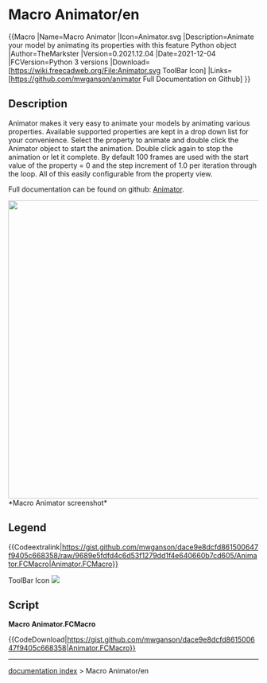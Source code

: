 # Macro Animator/en
{{Macro
|Name=Macro Animator
|Icon=Animator.svg
|Description=Animate your model by animating its properties with this feature Python object
|Author=TheMarkster
|Version=0.2021.12.04
|Date=2021-12-04
|FCVersion=Python 3 versions
|Download=[https://wiki.freecadweb.org/File:Animator.svg ToolBar Icon]
|Links=[https://github.com/mwganson/animator Full Documentation on Github]
}}

## Description

Animator makes it very easy to animate your models by animating various properties. Available supported properties are kept in a drop down list for your convenience. Select the property to animate and double click the Animator object to start the animation. Double click again to stop the animation or let it complete. By default 100 frames are used with the start value of the property = 0 and the step increment of 1.0 per iteration through the loop. All of this easily configurable from the property view.

Full documentation can be found on github: [Animator](https://github.com/mwganson/animator).

<img alt="" src=images/Animator_scr1.png  style="width:600px;"> 
*Macro Animator screenshot‎*

## Legend


{{Codeextralink|https://gist.github.com/mwganson/dace9e8dcfd861500647f9405c668358/raw/9689e5fdfd4c6d53f1279dd1f4e640660b7cd605/Animator.FCMacro|Animator.FCMacro}}

ToolBar Icon ![](images/Animator.svg )

## Script

**Macro Animator.FCMacro**


{{CodeDownload|https://gist.github.com/mwganson/dace9e8dcfd861500647f9405c668358|Animator.FCMacro}}

---
[documentation index](../README.md) > Macro Animator/en
